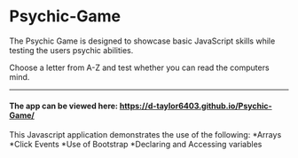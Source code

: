 # Psychic-Game
The Psychic Game is designed to showcase basic JavaScript skills while testing the users psychic abilities.

Choose a letter from A-Z and test whether you can read the computers mind.

---------------------------------------
#### The app can be viewed here: https://d-taylor6403.github.io/Psychic-Game/

This Javascript application demonstrates the use of the following:
 *Arrays
 *Click Events
 *Use of Bootstrap
 *Declaring and Accessing variables


